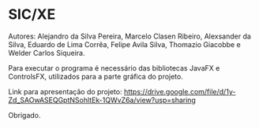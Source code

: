 # SIC/XE

Autores: Alejandro da Silva Pereira, Marcelo Clasen Ribeiro, Alexsander da Silva, Eduardo de Lima Corrêa, Felipe Avila Silva, Thomazio Giacobbe e Welder Carlos Siqueira.

Para executar o programa é necessário das bibliotecas JavaFX e ControlsFX, utilizados para a parte gráfica do projeto.

Link para apresentação do projeto: https://drive.google.com/file/d/1y-Zd_SAOwASEQGptNSohltEk-1QWvZ6a/view?usp=sharing

Obrigado.
